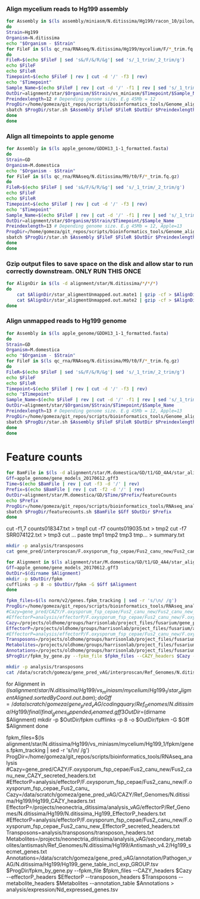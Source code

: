### Align mycelium reads to Hg199 assembly

```bash
for Assembly in $(ls assembly/miniasm/N.ditissima/Hg199/racon_10/pilon/filtered_contigs/repeat_masked/Hg199_miniasm_contigs_unmasked.fa)
do
Strain=Hg199
Organism=N.ditissima
echo "$Organism - $Strain"
for FileF in $(ls qc_rna/RNAseq/N.ditissima/Hg199/mycelium/F/*_trim.fq.gz)
do
FileR=$(echo $FileF | sed 's&/F/&/R/&g'| sed 's/_1_trim/_2_trim/g')
echo $FileF
echo $FileR
Timepoint=$(echo $FileF | rev | cut -d '/' -f3 | rev)
echo "$Timepoint"
Sample_Name=$(echo $FileF | rev | cut -d '/' -f1 | rev | sed 's/_1_trim.fq.gz//g')
OutDir=alignment/star/$Organism/$Strain/vs_miniasm/$Timepoint/$Sample_Name
Preindexlength=12 # Depending genome size. E.g 45Mb = 12
ProgDir=/home/gomeza/git_repos/scripts/bioinformatics_tools/Genome_aligners
sbatch $ProgDir/star.sh $Assembly $FileF $FileR $OutDir $Preindexlength
done
done
```

### Align all timepoints to apple genome

```bash
for Assembly in $(ls apple_genome/GDDH13_1-1_formatted.fasta)
do
Strain=GD
Organism=M.domestica
echo "$Organism - $Strain"
for FileF in $(ls qc_rna/RNAseq/N.ditissima/M9/t0/F/*_trim.fq.gz)
do
FileR=$(echo $FileF | sed 's&/F/&/R/&g'| sed 's/_1_trim/_2_trim/g')
echo $FileF
echo $FileR
Timepoint=$(echo $FileF | rev | cut -d '/' -f3 | rev)
echo "$Timepoint"
Sample_Name=$(echo $FileF | rev | cut -d '/' -f1 | rev | sed 's/_1_trim.fq.gz//g')
OutDir=alignment/star/$Organism/$Strain/$Timepoint/$Sample_Name
Preindexlength=13 # Depending genome size. E.g 45Mb = 12, Apple=13
ProgDir=/home/gomeza/git_repos/scripts/bioinformatics_tools/Genome_aligners
sbatch $ProgDir/star.sh $Assembly $FileF $FileR $OutDir $Preindexlength
done
done
```

### Gzip output files to save space on the disk and allow star to run correctly downstream. ONLY RUN THIS ONCE

```bash
for AlignDir in $(ls -d alignment/star/N.ditissima/*/*/*)
do
    cat $AlignDir/star_aligmentUnmapped.out.mate1 | gzip -cf > $AlignDir/star_aligmentUnmapped.out.mate1.fq.gz
    cat $AlignDir/star_aligmentUnmapped.out.mate2 | gzip -cf > $AlignDir/star_aligmentUnmapped.out.mate2.fq.gz
done
```

### Align unmapped reads to Hg199 genome

```bash
for Assembly in $(ls apple_genome/GDDH13_1-1_formatted.fasta)
do
Strain=GD
Organism=M.domestica
echo "$Organism - $Strain"
for FileF in $(ls qc_rna/RNAseq/N.ditissima/M9/t0/F/*_trim.fq.gz)
do
FileR=$(echo $FileF | sed 's&/F/&/R/&g'| sed 's/_1_trim/_2_trim/g')
echo $FileF
echo $FileR
Timepoint=$(echo $FileF | rev | cut -d '/' -f3 | rev)
echo "$Timepoint"
Sample_Name=$(echo $FileF | rev | cut -d '/' -f1 | rev | sed 's/_1_trim.fq.gz//g')
OutDir=alignment/star/$Organism/$Strain/$Timepoint/$Sample_Name
Preindexlength=13 # Depending genome size. E.g 45Mb = 12, Apple=13
ProgDir=/home/gomeza/git_repos/scripts/bioinformatics_tools/Genome_aligners
sbatch $ProgDir/star.sh $Assembly $FileF $FileR $OutDir $Preindexlength
done
done
```

# Feature counts

```bash
for BamFile in $(ls -d alignment/star/M.domestica/GD/t1/GD_4A4/star_aligmentAligned.sortedByCoord.out.bam); do
Gff=apple_genome/gene_models_20170612.gff3
Time=$(echo $BamFile | rev | cut -f3 -d '/' | rev)
Prefix=$(echo $BamFile | rev | cut -f2 -d '/' | rev)
OutDir=alignment/star/M.domestica/GD/$Time/$Prefix/featureCounts
echo $Prefix
ProgDir=/home/gomeza/git_repos/scripts/bioinformatics_tools/RNAseq_analysis
sbatch $ProgDir/featurecounts.sh $BamFile $Gff $OutDir $Prefix
done
```


cut -f1,7 counts018347.txt > tmp1
cut -f7 counts019035.txt > tmp2
cut -f7 SRR074122.txt > tmp3
cut ...
paste tmp1 tmp2 tmp3 tmp... > summary.txt


```bash
mkdir -p analysis/transposons
cat gene_pred/interproscan/F.oxysporum_fsp_cepae/Fus2_canu_new/Fus2_canu_new_interproscan.tsv | grep -e 'IPR000477' -e 'IPR012337' -e 'IPR018289' -e 'PF03221' -e 'PF00078' -e 'IPR025476' -e 'IPR008906' -e 'transpos' -e 'integrase' | cut -f1 | sort | uniq > analysis/transposons/transposon_headers.txt
```

```bash
for Alignment in $(ls alignment/star/M.domestica/GD/t1/GD_4A4/star_aligmentAligned.sortedByCoord.out.bam); do
Gff=apple_genome/gene_models_20170612.gff3
OutDir=$(dirname $Alignment)
mkdir -p $OutDir/fpkm
cufflinks -p 8 -o $OutDir/fpkm -G $Gff $Alignment
done

fpkm_files=$(ls norm/v2/genes.fpkm_tracking | sed -r 's/\n/ /g')
ProgDir=/home/gomeza/git_repos/scripts/bioinformatics_tools/RNAseq_analysis
#Cazy=gene_pred/CAZY/F.oxysporum_fsp_cepae/Fus2_canu_new/Fus2_canu_new_CAZY_secreted_headers.txt
#EffectorP=analysis/effectorP/F.oxysporum_fsp_cepae/Fus2_canu_new/F.oxysporum_fsp_cepae_Fus2_canu_
Cazy=/projects/oldhome/groups/harrisonlab/project_files/fusarium/gene_pred/CAZY/F.oxysporum_fsp_cepae/Fus2_canu_new/Fus2_canu_new_CAZY_headers.txt
EffectorP=/projects/oldhome/groups/harrisonlab/project_files/fusarium/analysis/effectorP/F.oxysporum_fsp_cepae/Fus2_canu_new/F.oxysporum_fsp_cepae_Fus2_canu_new_EffectorP_headers.txt
#EffectorP=analysis/effectorP/F.oxysporum_fsp_cepae/Fus2_canu_new/F.oxysporum_fsp_cepae_Fus2_canu_new_EffectorP_secreted_headers.txt
Transposons=/projects/oldhome/groups/harrisonlab/project_files/fusarium/analysis/transposons/transposon_headers.txt
Metabolites=/projects/oldhome/groups/harrisonlab/project_files/fusarium/analysis/antismash/F.oxysporum_fsp_cepae/Fus2_canu_new/metabolite_cluster_gene_headers.txt
Annotations=/projects/oldhome/groups/harrisonlab/project_files/fusarium/gene_pred/annotations/F.oxysporum_fsp_cepae/Fus2_canu_new/Fus2_canu_new_gene_annotations.tab
$ProgDir/fpkm_by_gene.py --fpkm_file $fpkm_files --CAZY_headers $Cazy --effectorP_headers $EffectorP  --transposon_headers $Transposons --metabolite_headers $Metabolites --annotation_table $Annotations > analysis/expression/Fus2_expressed_genes_PDB.tsv
```





```bash
mkdir -p analysis/transposons
cat /data/scratch/gomeza/gene_pred_vAG/interproscan/Ref_Genomes/N.ditissima/Hg199/Hg199_interproscan.tsv | grep -e 'IPR000477' -e 'IPR012337' -e 'IPR018289' -e 'PF03221' -e 'PF00078' -e 'IPR025476' -e 'IPR008906' -e 'transpos' -e 'integrase' | cut -f1 | sort | uniq > analysis/transposons/transposon_headers.txt
```

for Alignment in $(ls alignment/star/N.ditissima/Hg199/vs_miniasm/mycelium/Hg199_1/star_aligmentAligned.sortedByCoord.out.bam); do
Gff=/data/scratch/gomeza/gene_pred_vAG/codingquary/Ref_Genomes/N.ditissima/Hg199/final/final_genes_appended_renamed.gff3 
OutDir=$(dirname $Alignment)
mkdir -p $OutDir/fpkm
cufflinks -p 8 -o $OutDir/fpkm -G $Gff $Alignment
done

fpkm_files=$(ls alignment/star/N.ditissima/Hg199/vs_miniasm/mycelium/Hg199_1/fpkm/genes.fpkm_tracking | sed -r 's/\n/ /g')
ProgDir=/home/gomeza/git_repos/scripts/bioinformatics_tools/RNAseq_analysis
#Cazy=gene_pred/CAZY/F.oxysporum_fsp_cepae/Fus2_canu_new/Fus2_canu_new_CAZY_secreted_headers.txt
#EffectorP=analysis/effectorP/F.oxysporum_fsp_cepae/Fus2_canu_new/F.oxysporum_fsp_cepae_Fus2_canu_
Cazy=/data/scratch/gomeza/gene_pred_vAG/CAZY/Ref_Genomes/N.ditissima/Hg199/Hg199_CAZY_headers.txt
EffectorP=/projects/neonectria_ditissima/analysis_vAG/effectorP/Ref_Genomes/N.ditissima/Hg199/N.ditissima_Hg199_EffectorP_headers.txt
#EffectorP=analysis/effectorP/F.oxysporum_fsp_cepae/Fus2_canu_new/F.oxysporum_fsp_cepae_Fus2_canu_new_EffectorP_secreted_headers.txt
Transposons=analysis/transposons/transposon_headers.txt
Metabolites=/projects/neonectria_ditissima/analysis_vAG/secondary_metabolites/antismash/Ref_Genomes/N.ditissima/Hg199/Antismash_v4.2/Hg199_secmet_genes.txt
Annotations=/data/scratch/gomeza/gene_pred_vAG/annotation/Pathogen_vAG/N.ditissima/Hg199/Hg199_gene_table_incl_exp_GROUP.tsv
$ProgDir/fpkm_by_gene.py --fpkm_file $fpkm_files --CAZY_headers $Cazy --effectorP_headers $EffectorP  --transposon_headers $Transposons --metabolite_headers $Metabolites --annotation_table $Annotations > analysis/expression/Nd_expressed_genes.tsv
